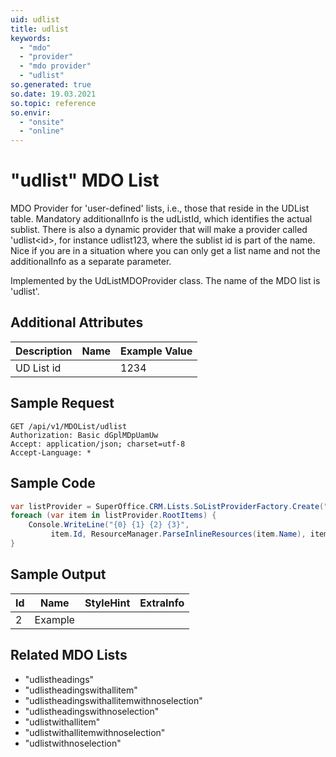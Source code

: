 ```yaml
---
uid: udlist
title: udlist
keywords:
  - "mdo"
  - "provider"
  - "mdo provider"
  - "udlist"
so.generated: true
so.date: 19.03.2021
so.topic: reference
so.envir:
  - "onsite"
  - "online"
---
```


# "udlist" MDO List
MDO Provider for 'user-defined' lists, i.e., those that reside in the UDList table. Mandatory additionalInfo is the
udListId, which identifies the actual sublist. There is also a dynamic provider that will make a provider called
'udlist&lt;id&gt;, for instance udlist123, where the sublist id is part of the name. Nice if you are in a situation
where you can only get a list name and not the additionalInfo as a separate parameter.



Implemented by the <see cref="T:SuperOffice.CRM.Lists.UdListMDOProvider">UdListMDOProvider</see> class.
The name of the MDO list is 'udlist'.

## Additional Attributes

| Description | Name | Example Value |
|-----|-----|------|
|UD List id| |1234|





## Sample Request

```http!
GET /api/v1/MDOList/udlist
Authorization: Basic dGplMDpUamUw
Accept: application/json; charset=utf-8
Accept-Language: *

```

## Sample Code
```cs
var listProvider = SuperOffice.CRM.Lists.SoListProviderFactory.Create("udlist", forceFlatList: true);
foreach (var item in listProvider.RootItems) {
    Console.WriteLine("{0} {1} {2} {3}", 
         item.Id, ResourceManager.ParseInlineResources(item.Name), item.StyleHint, item.ExtraInfo);
}
```

## Sample Output

|Id   | Name  |StyleHint|ExtraInfo |
| --- | ----- | ------- | -------- |
| 2 | Example | | |


## Related MDO Lists

* "udlistheadings"
* "udlistheadingswithallitem"
* "udlistheadingswithallitemwithnoselection"
* "udlistheadingswithnoselection"
* "udlistwithallitem"
* "udlistwithallitemwithnoselection"
* "udlistwithnoselection"
